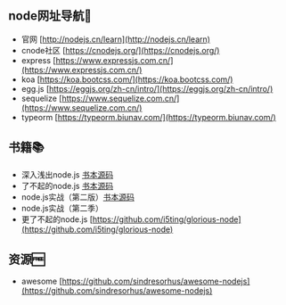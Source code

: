 ## node网址导航🧭

- 官网 [http://nodejs.cn/learn](http://nodejs.cn/learn)
- cnode社区 [https://cnodejs.org/](https://cnodejs.org/)
- express [https://www.expressjs.com.cn/](https://www.expressjs.com.cn/)
- koa [https://koa.bootcss.com/](https://koa.bootcss.com/)
- egg.js [https://eggjs.org/zh-cn/intro/](https://eggjs.org/zh-cn/intro/)
- sequelize [https://www.sequelize.com.cn/](https://www.sequelize.com.cn/)
- typeorm [https://typeorm.biunav.com/](https://typeorm.biunav.com/)

## 书籍📚
- 深入浅出node.js [书本源码](https://github.com/JacksonTian/diveintonode_examples)
- 了不起的node.js [书本源码](https://github.com/xuanwomingren1990/smashingnode-master)
- node.js实战（第二版）[书本源码](https://github.com/JacksonTian/diveintonode_examples)
- node.js实战（第二季）
- 更了不起的node.js [https://github.com/i5ting/glorious-node](https://github.com/i5ting/glorious-node)


## 资源🆓
- awesome [https://github.com/sindresorhus/awesome-nodejs](https://github.com/sindresorhus/awesome-nodejs)
